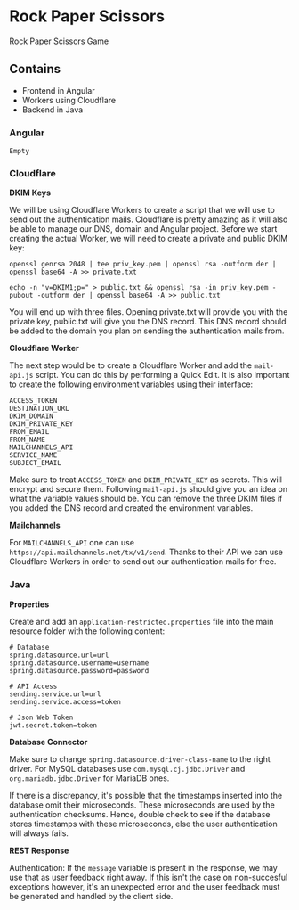 # Rock Paper Scissors
Rock Paper Scissors Game

## Contains

- Frontend in Angular
- Workers using Cloudflare
- Backend in Java

### Angular

`Empty`

### Cloudflare

**DKIM Keys**

We will be using Cloudflare Workers to create a script that we will use to send out the authentication mails. Cloudflare is pretty amazing as it will also be able to manage our DNS, domain and Angular project. Before we start creating the actual Worker, we will need to create a private and public DKIM key:

```
openssl genrsa 2048 | tee priv_key.pem | openssl rsa -outform der | openssl base64 -A >> private.txt
```

```
echo -n "v=DKIM1;p=" > public.txt && openssl rsa -in priv_key.pem -pubout -outform der | openssl base64 -A >> public.txt
```

You will end up with three files. Opening private.txt will provide you with the private key, public.txt will give you the DNS record. This DNS record should be added to the domain you plan on sending the authentication mails from.

**Cloudflare Worker**

The next step would be to create a Cloudflare Worker and add the `mail-api.js` script. You can do this by performing a Quick Edit. It is also important to create the following environment variables using their interface:

```
ACCESS_TOKEN	
DESTINATION_URL
DKIM_DOMAIN
DKIM_PRIVATE_KEY	
FROM_EMAIL
FROM_NAME
MAILCHANNELS_API
SERVICE_NAME
SUBJECT_EMAIL
```

Make sure to treat `ACCESS_TOKEN` and `DKIM_PRIVATE_KEY` as secrets. This will encrypt and secure them. Following `mail-api.js` should give you an idea on what the variable values should be. You can remove the three DKIM files if you added the DNS record and created the environment variables.

**Mailchannels**

For `MAILCHANNELS_API` one can use `https://api.mailchannels.net/tx/v1/send`. Thanks to their API we can use Cloudflare Workers in order to send out our authentication mails for free.

### Java

**Properties**

Create and add an `application-restricted.properties` file into the main resource folder with the following content:

```
# Database
spring.datasource.url=url
spring.datasource.username=username
spring.datasource.password=password

# API Access
sending.service.url=url
sending.service.access=token

# Json Web Token
jwt.secret.token=token
```

**Database Connector**

Make sure to change `spring.datasource.driver-class-name` to the right driver. For MySQL databases use `com.mysql.cj.jdbc.Driver` and `org.mariadb.jdbc.Driver` for MariaDB ones.

If there is a discrepancy, it's possible that the timestamps inserted into the database omit their microseconds. These microseconds are used by the authentication checksums. Hence, double check to see if the database stores timestamps with these microseconds, else the user authentication will always fails.

**REST Response**

Authentication: If the `message` variable is present in the response, we may use that as user feedback right away. If this isn't the case on non-succesful exceptions however, it's an unexpected error and the user feedback must be generated and handled by the client side.